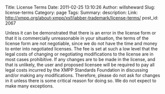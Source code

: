 Title: License Terms
Date: 2011-02-25 13:10:26
Author: willsheward
Slug: license-terms
Category: page
Tags: 
Summary: description:
Link: http://xmpp.org/about-xmpp/xsf/jabber-trademark/license-terms/
post_id: 2067


Unless it can be demonstrated that there is an error in the license form or that it is commercially unreasonable in your situation, the terms of the license form are not negotiable, since we do not have the time and money to enter into negotiated licenses. The fee is set at such a low level that the legal costs of changing or negotiating modifications to the license are in most cases prohibitive. If any changes are to be made in the license, and that is unlikely, the user and proposed licensee will be required to pay all legal costs incurred by the XMPP Standards Foundation in discussing and/or making any modifications. Therefore, please do not ask for changes in it unless there is some critical reason for doing so. We do not expect to make many exceptions.
